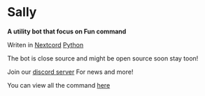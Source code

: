 # Sally

**A utility bot that focus on Fun command**

Writen in [Nextcord](https://nextcord.dev/) [Python](https://www.python.org/)

The bot is close source and might be open source soon stay toon!

Join our [discord server](https://discord.gg/fgfVBncrRK) For news and more!

You can view all the command [here](./)
